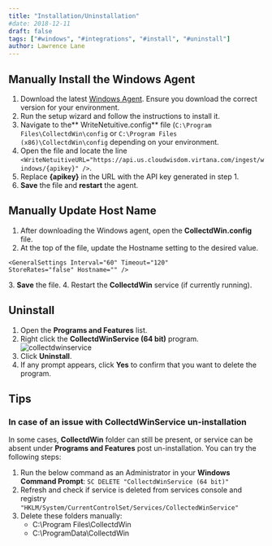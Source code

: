 ```yaml
---
title: "Installation/Uninstallation"
#date: 2018-12-11
draft: false
tags: ["#windows", "#integrations", "#install", "#uninstall"]
author: Lawrence Lane
---
```


## Manually Install the Windows Agent
1. Download the latest [Windows Agent](https://repos.app.metricly.com/windows-agent/index.html). Ensure you download the correct version for your environment.
2. Run the setup wizard and follow the instructions to install it.
3. Navigate to the** WriteNetuitive.config** file (`C:\Program Files\CollectdWin\config` or `C:\Program Files (x86)\CollectdWin\config` depending on your environment.
4. Open the file and locate the line `<WriteNetuitiveURL="https://api.us.cloudwisdom.virtana.com/ingest/windows/{apikey}" />`.
5. Replace **{apikey}** in the URL with the API key generated in step 1.
6. **Save** the file and **restart** the agent.

## Manually Update Host Name

1. After downloading the Windows agent, open the **CollectdWin.config** file.
2. At the top of the file, update the Hostname setting to the desired value.

```
<GeneralSettings Interval="60" Timeout="120"
StoreRates="false" Hostname="" />
```

3\. **Save** the file.
4. Restart the **CollectdWin** service (if currently running).

## Uninstall

1. Open the **Programs and Features** list.
2. Right click the **CollectdWinService (64 bit)** program.
![collectdwinservice](/images/windows-agent-uninstall/collectdwinservice.png)
3. Click **Uninstall**.
4. If any prompt appears, click **Yes** to confirm that you want to delete the program.

## Tips
### In case of an issue with **CollectdWinService** un-installation

In some cases, **CollectdWin** folder can still be present, or service can be absent under **Programs and Features**
post un-installation. You can try the following steps:

1. Run the below command as an Administrator in your **Windows Command Prompt**:
`SC DELETE "CollectdWinService (64 bit)"`
2. Refresh and check if service is deleted from services console and registry
`"HKLM/System/CurrentControlSet/Services/CollectedWinService"`
3. Delete these folders manually:
    - C:\Program Files\CollectdWin
    - C:\ProgramData\CollectdWin
